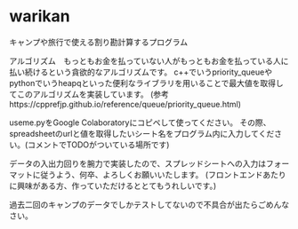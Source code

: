# warikan
 キャンプや旅行で使える割り勘計算するプログラム

 アルゴリズム　もっともお金を払っていない人がもっともお金を払っている人に払い続けるという貪欲的なアルゴリズムです。
               c++でいうpriority_queueやpythonでいうheapqといった便利なライブラリを用いることで最大値を取得してこのアルゴリズムを実装しています。
               (参考https://cpprefjp.github.io/reference/queue/priority_queue.html)

useme.pyをGoogle Colaboratoryにコピペして使ってください。
その際、spreadsheetのurlと値を取得したいシート名をプログラム内に入力してください。(コメントでTODOがついている場所です)

データの入出力回りを腕力で実装したので、スプレッドシートへの入力はフォーマットに従うよう、何卒、よろしくお願いいたします。
(フロントエンドあたりに興味がある方、作っていただけるととてもうれしいです。)

過去二回のキャンプのデータでしかテストしてないので不具合が出たらごめんなさい。
